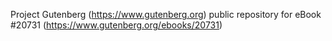 Project Gutenberg (https://www.gutenberg.org) public repository for eBook #20731 (https://www.gutenberg.org/ebooks/20731)
